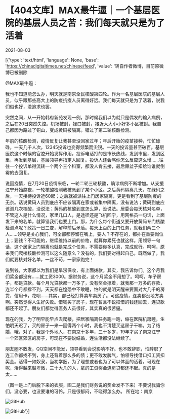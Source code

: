 # 【404文库】MAX最牛逼｜一个基层医院的基层人员之苦：我们每天就只是为了活着

2021-08-03

[{'type': 'text/html', 'language': None, 'base': 'https://chinadigitaltimes.net/chinese/feed', 'value': '转自作者微博，目前原微博已被删除

@MAX最牛逼：

我也不知道能怎么办，明天就是南京全民核酸第四轮。作为一名基层医院的基层人员，似乎跟那些高大上的防疫抗疫人员离得好远。我们每天就只是为了活着，说我们俗也好，没追求也罢。

突然之间，从一开始韩府新苑发现一例，那时候我们以为就只是偶发的输入病例，之后在20日突然失控。机场被封，禄口被封，接近大大小小好多小区被封。我自己都因为路过了铜山，变成黄码被隔离。错过了第二轮核酸检测。

年前的核酸检测，疫情反复让我甚至没回家过年；年后开始的疫苗接种，忙忙碌碌，一天几千人次。12345投诉也变得频繁而尖锐。一天的投诉量甚至破百。基层医院这个时候的官腔开始发挥作用，投诉电话打的是市长热线，发到市里，发到区里，再发到基层，基层领导再指定人回复。投诉人还会骂你怎么反应这么慢……往往一个投诉单得流转一个两个三个科室，都没人肯去接，最后屎盆子扣给谁谁就倒霉的去回复。

说回疫情，在7月20日疫情来临，一轮二轮三轮核酸，确诊病例不断增加。从支援江宁开始熬夜，一轮核酸检测我被派到了某个小区。之后黄码隔离几天，在绿码之后，一天接待投诉近60起；之后就被派往上门居家隔离，更是看到了基层防疫的无奈。话说黄码人员到底应不应该隔离在家或者集中隔离，没有说法；黄码到底应该测几次核酸，没说法；黄码的核酸到底怎么算，没说法。居委会每天核对名单，不管这人是什么情况，家里几口人，是途径还是飞机回宁，用网格员一句话，上面发下来的名单，就算错我们也要上门。那，为什么每个街道又要开放黄码专门核酸检测点呢？政策一日三变，解释前后矛盾。每天上百的上门任务，就我们两三个人……领导是关心我们，可全部都停留在嘴上，要人？不存在的，都扑在重要岗位上；要钱？不可能的，继续维持以前的价格，就算你累死也就这样。用领导一句话，这个居家上门隔离也就是完成个任务，不需要你多认真，完成就行。呵呵，原来我们爬楼核酸检测可以这么随意么？没有的，我们要对得起自己，既然做了，我们就要核对好名单，一丝不苟，一家家跑完！

说到钱，大家都以为我们是旱涝保收，有上面拨款。其实，我告诉你们。这个月我们奖金都没有……就工资3000。据财务说，这个月奖金不用想了。呵呵，车子房子，都是贷款。每个月光贷款都一万多了，没有奖金撑着，就我那一万多的存款，连半个月都撑不到。天天都在惶恐中不敢睡，怕的就是明天醒来要面对大几千的房贷，信用卡，花呗……其实，都已经打算卖车卖房了。可这疫情，连卖都没地方卖啊。突然觉得人生好失败。借钱买了房子，现在暂且不说把借的钱还回去，连贷款都还不起了。朋友们都觉得医务人员很好，其实真的很苦逼。

现在的我，为了明早能早点去爬楼，把居家隔离任务跑一跑，缩在医院机房睡，生怕明天迟了，买的房子一来一回得两个小时，我也不清楚买这房子干嘛。为了结婚，哦，对了，我是个外地人，在南京十多年，三十多岁，19年才买了南京江宁一个郊区郊区的房子，可现在不要说结婚，连生活都没法继续了。

朋友圈不敢发，QQ空间不能发，领导看到会说影响不好。也不敢辞职，怕辞职了连工作都找不到，身上还背着那么多的债；更不敢发脾气，怕领导找借口扣工资扣奖金。活得一如奴隶，当初学医，为了理想或者也为了可以体面的活着。可现在呢，活得越来越卑微，三十大几的人，拿的工资奖金连房贷都还不起。真的是太……

（图一是上门后脱下来的衣服，图二是我们财务说的奖金发不下来）不要说我骗你们，没必要，也没要谁的可怜。只是很郁闷，不晓得怎么办。 所在地：南京

![GitHub](https://chinadigitaltimes.net/chinese/files/2021/08/image-1627976877925.png)

![GitHub](https://chinadigitaltimes.net/chinese/files/2021/08/image-1627976933189.png)'}]